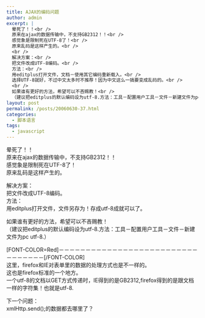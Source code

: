 ```yaml
---
title: AJAX的编码问题
author: admin
excerpt: |
  晕死了！！<br />
  原来在ajax的数据传输中，不支持GB2312！！<br />
  感觉象是限制死在UTF-8了！<br />
  原来乱码是这样产生的。<br />
  <br />
  解决方案：<br />
  把文件改成UTF-8编码。<br />
  方法：<br />
  用editplus打开文件，文档－使用其它编码重新载入。<br />
  选择UTF-8就好，不过中文太多时不推荐！因为中文这么一搞要变成乱码的。<br />
  <br />
  如果谁有更好的方法，希望可以不吝赐教！<br />
  （建议把editplus的默认编码设为utf-8.方法：工具－配置用户工具－文件－新建文件为pc utf-8....
layout: post
permalink: /posts/20060630-37.html
categories:
  - 脚本语言
tags:
  - javascript
---
```

晕死了！！  
原来在ajax的数据传输中，不支持GB2312！！  
感觉象是限制死在UTF-8了！  
原来乱码是这样产生的。

解决方案：  
把文件改成UTF-8编码。  
方法：  
用editplus打开文件，文件另存为！存成utf-8成就可以了。

如果谁有更好的方法，希望可以不吝赐教！  
（建议把editplus的默认编码设为utf-8.方法：工具－配置用户工具－文件－新建文件为pc utf-8.）

[FONT-COLOR=Red]－－－－－－－－－－－－－－－－－－－－－－－－－－－－－－－－－[/FONT-COLOR]  
这里，firefox和IE对表单里的数据的处理方式也是不一样的。  
这也是firefox标准的一个地方。  
一个utf-8的文档以GET方式传递时，IE得到的是GB2312,firefox得到的是跟文档一样的字符集！也就是utf-8.

下一个问题：  
xmlHttp.send();的数据都去哪里了？
